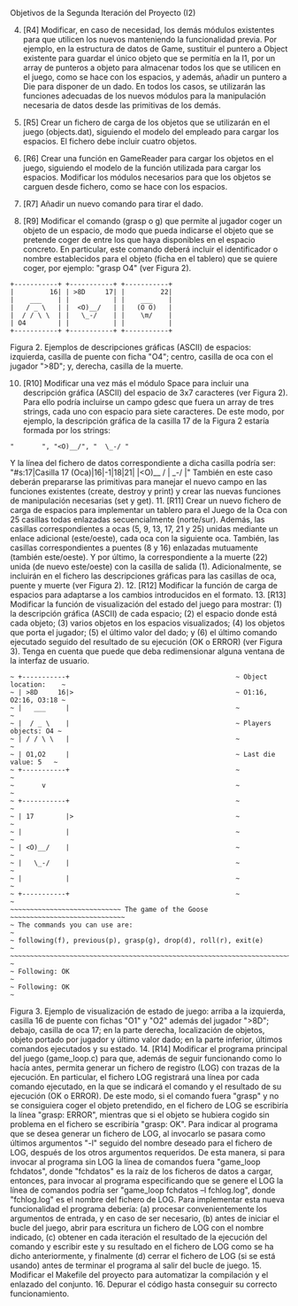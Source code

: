 Objetivos de la Segunda Iteración del Proyecto (I2)

4. [R4] Modificar, en caso de necesidad, los demás módulos existentes para que
utilicen los nuevos manteniendo la funcionalidad previa.
Por ejemplo, en la estructura de datos de Game,
sustituir el puntero a Object existente para
guardar el único objeto que se permitía en la I1, por un array de punteros a
objeto para almacenar todos los que se utilicen en el juego, como se hace con
los espacios, y además, añadir un puntero a Die para disponer de un dado. En
todos los casos, se utilizarán las funciones adecuadas de los nuevos módulos
para la manipulación necesaria de datos desde las primitivas de los demás.

5. [R5] Crear un fichero de carga de los objetos que se utilizarán en el juego
(objects.dat), siguiendo el modelo del empleado para cargar los espacios.
El fichero debe incluir cuatro objetos.

6. [R6] Crear una función en GameReader para cargar los objetos en el juego,
siguiendo el modelo de la función utilizada para cargar los espacios.
Modificar los módulos necesarios para que los objetos se carguen desde fichero,
como se hace con los espacios.

7. [R7] Añadir un nuevo comando para tirar el dado.


9. [R9] Modificar el comando (grasp o g) que permite al jugador coger un
objeto de un espacio, de modo que pueda indicarse el objeto que se pretende
coger de entre los que haya disponibles en el espacio concreto.
En particular, este comando deberá incluir el identificador o nombre
establecidos para el objeto (ficha en el tablero) que se quiere coger,
por ejemplo: "grasp O4" (ver Figura 2).
~~~
+-----------+ +-----------+ +-----------+
|         16| | >8D     17| |         22|
|    ___    | |           | |    ___    |
|   / _ \   | |  <O)__/   | |   (O O)   |
|  / / \ \  | |   \_-/    | |    \m/    |
| O4        | |           | |           |
+-----------+ +-----------+ +-----------+
~~~
Figura 2. Ejemplos de descripciones gráficas (ASCII) de espacios: izquierda, casilla de puente con ficha "O4"; centro, casilla de oca con el jugador ">8D"; y, derecha, casilla de la muerte.

10. [R10] Modificar una vez más el módulo Space para incluir una descripción gráfica (ASCII) del espacio de 3x7 caracteres (ver Figura 2). Para ello podría incluirse un campo gdesc que fuera un array de tres strings, cada uno con espacio para siete caracteres. De este modo, por ejemplo, la descripción gráfica de la casilla 17 de la Figura 2 estaría formada por los strings:
~~~
"       ", "<O)__/", "  \_-/ "
~~~
Y la línea del fichero de datos correspondiente a dicha casilla podría ser:
"#s:17|Casilla 17 (Oca)|16|-1|18|21| |<O)__ / | \_-/ |"
También en este caso deberán prepararse las primitivas para manejar el nuevo campo en las funciones existentes (create, destroy y print) y crear las nuevas funciones de manipulación necesarias (set y get).
11. [R11] Crear un nuevo fichero de carga de espacios para implementar un tablero para el Juego de la Oca con 25 casillas todas enlazadas secuencialmente (norte/sur). Además, las casillas correspondientes a ocas (5, 9, 13, 17, 21 y 25) unidas mediante un enlace adicional (este/oeste), cada oca con la siguiente oca. También, las casillas correspondientes a puentes (8 y 16) enlazadas mutuamente (también este/oeste). Y por último, la correspondiente a la muerte (22) unida (de nuevo este/oeste) con la casilla de salida (1). Adicionalmente, se incluirán en el fichero las descripciones gráficas para las casillas de oca, puente y muerte (ver Figura 2).
12. [R12] Modificar la función de carga de espacios para adaptarse a los cambios introducidos en el formato.
13. [R13] Modificar la función de visualización del estado del juego para mostrar: (1) la descripción gráfica (ASCII) de cada espacio; (2) el espacio donde está cada objeto; (3) varios objetos en los espacios visualizados; (4) los objetos que porta el jugador; (5) el último valor del dado; y (6) el último comando ejecutado seguido del resultado de su ejecución (OK o ERROR) (ver Figura 3). Tenga en cuenta que puede que deba redimensionar alguna ventana de la interfaz de usuario.
~~~~~~~~~~~~~~~~~~~~~~~~~~~~~~~~~~~~~~~~~~~~~~~~~~~~~~~~~~~~~~~~~~~~~~~~~~~~~~~~
~ +-----------+                                          ~ Object location:    ~
~ | >8D     16|>                                         ~ O1:16, O2:16, O3:18 ~
~ |   ___     |                                          ~                     ~
~ |  / _ \    |                                          ~ Players objects: O4 ~
~ | / / \ \   |                                          ~                     ~
~ | O1,O2     |                                          ~ Last die value: 5   ~
~ +-----------+                                          ~                     ~
~       v                                                ~                     ~
~ +-----------+                                          ~                     ~
~ | 17        |>                                         ~                     ~
~ |           |                                          ~                     ~
~ | <O)__/    |                                          ~                     ~
~ |   \_-/    |                                          ~                     ~
~ |           |                                          ~                     ~
~ +-----------+                                          ~                     ~
~~~~~~~~~~~~~~~~~~~~~~~~~~~~ The game of the Goose ~~~~~~~~~~~~~~~~~~~~~~~~~~~~~
~ The commands you can use are:                                                ~
~ following(f), previous(p), grasp(g), drop(d), roll(r), exit(e)               ~
~~~~~~~~~~~~~~~~~~~~~~~~~~~~~~~~~~~~~~~~~~~~~~~~~~~~~~~~~~~~~~~~~~~~~~~~~~~~~~~ ~
~ Following: OK                                                                ~
~ Following: OK                                                                ~
~~~~~~~~~~~~~~~~~~~~~~~~~~~~~~~~~~~~~~~~~~~~~~~~~~~~~~~~~~~~~~~~~~~~~~~~~~~~~~~~
Figura 3. Ejemplo de visualización de estado de juego: arriba a la izquierda,
casilla 16 de puente con fichas "O1" y "O2" además del jugador ">8D"; debajo,
casilla de oca 17; en la parte derecha, localización de objetos, objeto portado
por jugador y último valor dado; en la parte inferior, últimos comandos
ejecutados y su estado.
14. [R14] Modificar el programa principal del juego (game_loop.c) para que,
además de seguir funcionando como lo hacía antes, permita generar un fichero
de registro (LOG) con trazas de la ejecución. En particular, el fichero LOG
registrará una línea por cada comando ejecutado, en la que se indicará el
comando y el resultado de su ejecución (OK o ERROR). De este modo, si el
comando fuera "grasp" y no se consiguiera coger el objeto pretendido, en
el fichero de LOG se escribiría la línea "grasp: ERROR", mientras que si
el objeto se hubiera cogido sin problema en el fichero se escribiría "grasp: OK".
Para indicar al programa que se desea generar un fichero de LOG, al invocarlo se
pasara como últimos argumentos "-l" seguido del nombre deseado para el fichero
de LOG, después de los otros argumentos requeridos. De esta manera, si para
invocar al programa sin LOG la línea de comandos fuera "game_loop fchdatos",
donde "fchdatos" es la raíz de los ficheros de datos a cargar, entonces, para
invocar al programa especificando que se genere el LOG la línea de comandos
podría ser "game_loop fchdatos –l fchlog.log", donde "fchlog.log" es el nombre
del fichero de LOG. Para implementar esta nueva funcionalidad el programa
debería: (a) procesar convenientemente los argumentos de entrada, y en caso
de ser necesario, (b) antes de iniciar el bucle del juego, abrir para escritura
un fichero de LOG con el nombre indicado, (c) obtener en cada iteración el
resultado de la ejecución del comando y escribir este y su resultado en el
fichero de LOG como se ha dicho anteriormente, y finalmente (d) cerrar el
fichero de LOG (si se está usando) antes de terminar el programa al salir del
bucle de juego.
15. Modificar el Makefile del proyecto para automatizar la compilación y el
enlazado del conjunto.
16. Depurar el código hasta conseguir su correcto funcionamiento.
